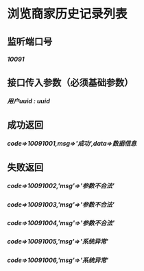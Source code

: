 # 浏览商家历史记录列表
## 监听端口号
##### *10091*
## 接口传入参数（必须基础参数）
##### **用户uuid** : *uuid*

## 成功返回
##### **code=>10091001,msg=>'成功',data=>数据信息**


## 失败返回
##### **code=>10091002,'msg'=>'参数不合法'**
##### **code=>10091003,'msg'=>'参数不合法'**
##### **code=>10091004,'msg'=>'参数不合法'**
##### **code=>10091005,'msg'=>'系统异常'**
##### **code=>10091006,'msg'=>'系统异常'**